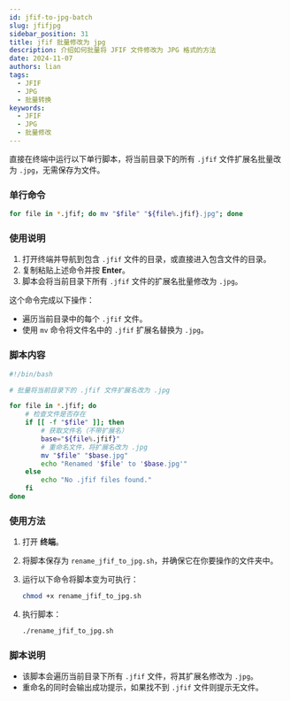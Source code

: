 ```yaml
---
id: jfif-to-jpg-batch
slug: jfifjpg
sidebar_position: 31
title: jfif 批量修改为 jpg
description: 介绍如何批量将 JFIF 文件修改为 JPG 格式的方法
date: 2024-11-07
authors: lian
tags: 
  - JFIF
  - JPG
  - 批量转换
keywords: 
  - JFIF
  - JPG
  - 批量修改
---
```


直接在终端中运行以下单行脚本，将当前目录下的所有 `.jfif` 文件扩展名批量改为 `.jpg`，无需保存为文件。

### 单行命令

```bash
for file in *.jfif; do mv "$file" "${file%.jfif}.jpg"; done
```

### 使用说明

1. 打开终端并导航到包含 `.jfif` 文件的目录，或直接进入包含文件的目录。
2. 复制粘贴上述命令并按 **Enter**。
3. 脚本会将当前目录下所有 `.jfif` 文件的扩展名批量修改为 `.jpg`。

这个命令完成以下操作：
- 遍历当前目录中的每个 `.jfif` 文件。
- 使用 `mv` 命令将文件名中的 `.jfif` 扩展名替换为 `.jpg`。

### 脚本内容

```bash
#!/bin/bash

# 批量将当前目录下的 .jfif 文件扩展名改为 .jpg

for file in *.jfif; do
    # 检查文件是否存在
    if [[ -f "$file" ]]; then
        # 获取文件名（不带扩展名）
        base="${file%.jfif}"
        # 重命名文件，将扩展名改为 .jpg
        mv "$file" "$base.jpg"
        echo "Renamed '$file' to '$base.jpg'"
    else
        echo "No .jfif files found."
    fi
done
```

### 使用方法

1. 打开 **终端**。
2. 将脚本保存为 `rename_jfif_to_jpg.sh`，并确保它在你要操作的文件夹中。
3. 运行以下命令将脚本变为可执行：

   ```bash
   chmod +x rename_jfif_to_jpg.sh
   ```

4. 执行脚本：

   ```bash
   ./rename_jfif_to_jpg.sh
   ```

### 脚本说明
- 该脚本会遍历当前目录下所有 `.jfif` 文件，将其扩展名修改为 `.jpg`。
- 重命名的同时会输出成功提示，如果找不到 `.jfif` 文件则提示无文件。




